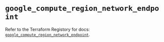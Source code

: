# `google_compute_region_network_endpoint`

Refer to the Terraform Registory for docs: [`google_compute_region_network_endpoint`](https://registry.terraform.io/providers/hashicorp/google-beta/5.29.0/docs/resources/google_compute_region_network_endpoint).
